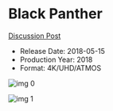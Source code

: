 # Black Panther

[Discussion Post](https://www.avsforum.com/threads/bass-eq-for-filtered-movies.2995212/post-56735720)

* Release Date: 2018-05-15
* Production Year: 2018
* Format: 4K/UHD/ATMOS

![img 0](https://i.imgur.com/CWMoEc3.jpg)

![img 1](https://i.imgur.com/SbKOWwj.jpg)

